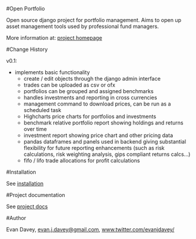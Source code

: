 #Open Portfolio

Open source django project for portfolio management.  Aims to open up asset management tools used by professional fund managers.

More information at: [project homepage](http://evandavey.github.com/OpenPortfolio/)

#Change History

v0.1:

* implements basic functionality
	- create / edit objects through the django admin interface
	- trades can be uploaded as csv or ofx
	- portfolios can be grouped and assigned benchmarks
	- handles investments and reporting in cross currencies
	- management command to download prices, can be run as a scheduled task
	- Highcharts price charts for portfolios and investments
	- benchmark relative portfolio report showing holdings and returns over time
	- investment report showing price chart and other pricing data
	- pandas dataframes and panels used in backend giving substantial flexibility for future reporting enhancements (such as risk calculations, risk weighting analysis, gips compliant returns calcs...)
	- fifo / lifo trade allocations for profit calculations
	
	
	


#Installation

See [installation](http://evandavey.github.com/OpenPortfolio/installation.html)

#Project documentation 

See [project docs](http://evandavey.github.com/OpenPortfolio/)


#Author

Evan Davey, evan.j.davey@gmail.com, www.twitter.com/evanjdavey/

